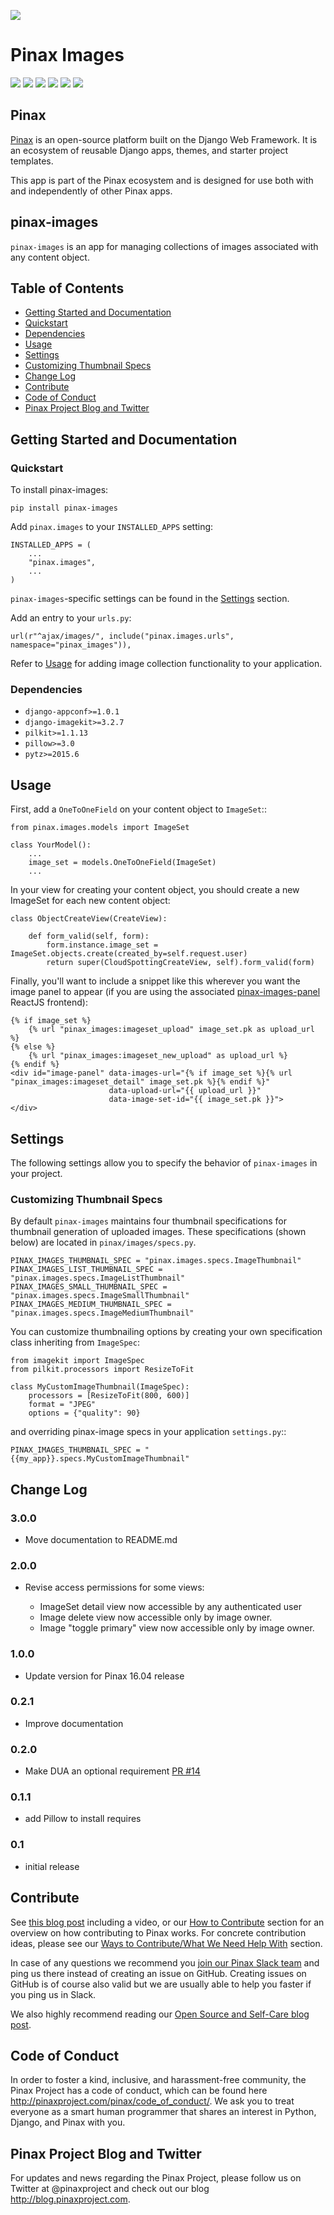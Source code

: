 ![](http://pinaxproject.com/pinax-design/patches/pinax-images.svg)

# Pinax Images

[![](http://slack.pinaxproject.com/badge.svg)](http://slack.pinaxproject.com/)
[![](https://img.shields.io/travis/pinax/pinax-images.svg)](https://travis-ci.org/pinax/pinax-images)
[![](https://img.shields.io/coveralls/pinax/pinax-images.svg)](https://coveralls.io/r/pinax/pinax-images)
[![](https://img.shields.io/pypi/dm/pinax-images.svg)](https://pypi.python.org/pypi/pinax-images/)
[![](https://img.shields.io/pypi/v/pinax-images.svg)](https://pypi.python.org/pypi/pinax-images/)
[![](https://img.shields.io/badge/license-MIT-blue.svg)](https://pypi.python.org/pypi/pinax-images/)


## Pinax

[Pinax](http://pinaxproject.com/pinax/) is an open-source platform built on the
Django Web Framework. It is an ecosystem of reusable Django apps, themes, and
starter project templates.

This app is part of the Pinax ecosystem and is designed for use both with and
independently of other Pinax apps.


## pinax-images

`pinax-images` is an app for managing collections of images associated with any content object.


## Table of Contents

* [Getting Started and Documentation](#getting-started-and-documentation)
* [Quickstart](#quickstart)
* [Dependencies](#dependencies)
* [Usage](#usage)
* [Settings](#settings)
* [Customizing Thumbnail Specs](#customizing-thumbnail-specs)
* [Change Log](#change-log)
* [Contribute](#contribute)
* [Code of Conduct](#code-of-conduct)
* [Pinax Project Blog and Twitter](#pinax-project-blog-and-twitter)


## Getting Started and Documentation

### Quickstart

To install pinax-images:

    pip install pinax-images

Add `pinax.images` to your `INSTALLED_APPS` setting:

    INSTALLED_APPS = (
        ...
        "pinax.images",
        ...
    )

`pinax-images`-specific settings can be found in the [Settings](#settings) section.

Add an entry to your `urls.py`:

    url(r"^ajax/images/", include("pinax.images.urls", namespace="pinax_images")),

Refer to [Usage](#usage) for adding image collection functionality to your application.


### Dependencies

* `django-appconf>=1.0.1`
* `django-imagekit>=3.2.7`
* `pilkit>=1.1.13`
* `pillow>=3.0`
* `pytz>=2015.6`


## Usage

First, add a `OneToOneField` on your content object to `ImageSet`::

    from pinax.images.models import ImageSet

    class YourModel():
        ...
        image_set = models.OneToOneField(ImageSet)
        ...

In your view for creating your content object, you should create a
new ImageSet for each new content object:

    class ObjectCreateView(CreateView):

        def form_valid(self, form):
            form.instance.image_set = ImageSet.objects.create(created_by=self.request.user)
            return super(CloudSpottingCreateView, self).form_valid(form)

Finally, you'll want to include a snippet like this wherever you want the image panel
to appear (if you are using the associated [pinax-images-panel](http://github.com/pinax/pinax-images-panel) ReactJS frontend):

    {% if image_set %}
        {% url "pinax_images:imageset_upload" image_set.pk as upload_url %}
    {% else %}
        {% url "pinax_images:imageset_new_upload" as upload_url %}
    {% endif %}
    <div id="image-panel" data-images-url="{% if image_set %}{% url "pinax_images:imageset_detail" image_set.pk %}{% endif %}"
                          data-upload-url="{{ upload_url }}"
                          data-image-set-id="{{ image_set.pk }}">
    </div>
    
    
## Settings

The following settings allow you to specify the behavior of `pinax-images` in
your project.

### Customizing Thumbnail Specs

By default `pinax-images` maintains four thumbnail specifications for thumbnail generation of uploaded images.
These specifications (shown below) are located in `pinax/images/specs.py`.

    PINAX_IMAGES_THUMBNAIL_SPEC = "pinax.images.specs.ImageThumbnail"
    PINAX_IMAGES_LIST_THUMBNAIL_SPEC = "pinax.images.specs.ImageListThumbnail"
    PINAX_IMAGES_SMALL_THUMBNAIL_SPEC = "pinax.images.specs.ImageSmallThumbnail"
    PINAX_IMAGES_MEDIUM_THUMBNAIL_SPEC = "pinax.images.specs.ImageMediumThumbnail"

You can customize thumbnailing options by creating your own specification class inheriting from `ImageSpec`:

    from imagekit import ImageSpec
    from pilkit.processors import ResizeToFit

    class MyCustomImageThumbnail(ImageSpec):
        processors = [ResizeToFit(800, 600)]
        format = "JPEG"
        options = {"quality": 90}

and overriding pinax-image specs in your application `settings.py`::

    PINAX_IMAGES_THUMBNAIL_SPEC = "{{my_app}}.specs.MyCustomImageThumbnail"
    
    
## Change Log

### 3.0.0

* Move documentation to README.md

### 2.0.0

* Revise access permissions for some views:

  * ImageSet detail view now accessible by any authenticated user
  * Image delete view now accessible only by image owner.
  * Image "toggle primary" view now accessible only by image owner.

### 1.0.0

* Update version for Pinax 16.04 release

### 0.2.1

* Improve documentation

### 0.2.0

* Make DUA an optional requirement [PR #14](https://github.com/pinax/pinax-images/pull/14)

### 0.1.1

* add Pillow to install requires


### 0.1

* initial release


## Contribute

See [this blog post](http://blog.pinaxproject.com/2016/02/26/recap-february-pinax-hangout/) including a video, or our [How to Contribute](http://pinaxproject.com/pinax/how_to_contribute/) section for an overview on how contributing to Pinax works. For concrete contribution ideas, please see our [Ways to Contribute/What We Need Help With](http://pinaxproject.com/pinax/ways_to_contribute/) section.

In case of any questions we recommend you [join our Pinax Slack team](http://slack.pinaxproject.com) and ping us there instead of creating an issue on GitHub. Creating issues on GitHub is of course also valid but we are usually able to help you faster if you ping us in Slack.

We also highly recommend reading our [Open Source and Self-Care blog post](http://blog.pinaxproject.com/2016/01/19/open-source-and-self-care/).


## Code of Conduct

In order to foster a kind, inclusive, and harassment-free community, the Pinax Project has a code of conduct, which can be found here http://pinaxproject.com/pinax/code_of_conduct/. We ask you to treat everyone as a smart human programmer that shares an interest in Python, Django, and Pinax with you.


## Pinax Project Blog and Twitter

For updates and news regarding the Pinax Project, please follow us on Twitter at @pinaxproject and check out our blog http://blog.pinaxproject.com.
